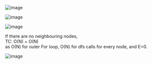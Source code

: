 ![image](https://github.com/itsmohiniii/15DaysOfCode/assets/74259856/cd50f1b2-3f00-4b1b-b303-5bebb3cf4775)

![image](https://github.com/itsmohiniii/15DaysOfCode/assets/74259856/a0c0cc39-ecc4-45e7-b005-45d41ddbe67b)

![image](https://github.com/itsmohiniii/15DaysOfCode/assets/74259856/84471e4c-5b76-4510-b4ce-73f7eb482124)


If there are no neighbouring nodes,  
TC: O(N) + O(N)  
as O(N)  for outer For loop, O(N) for dfs calls for every node, and E=0.

![image](https://github.com/itsmohiniii/15DaysOfCode/assets/74259856/877d46e5-f799-48d3-b385-190883cdd719)

